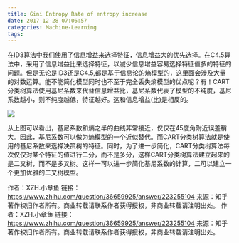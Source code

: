 ```yaml
---
title: Gini Entropy Rate of entropy increase
date: 2017-12-28 07:06:57
categories: Machine-Learning
tags:
---
```



在ID3算法中我们使用了信息增益来选择特征，信息增益大的优先选择。在C4.5算法中，采用了信息增益比来选择特征，以减少信息增益容易选择特征值多的特征的问题。但是无论是ID3还是C4.5,都是基于信息论的熵模型的，这里面会涉及大量的对数运算。能不能简化模型同时也不至于完全丢失熵模型的优点呢？有！CART分类树算法使用基尼系数来代替信息增益比，基尼系数代表了模型的不纯度，基尼系数越小，则不纯度越低，特征越好。这和信息增益(比)是相反的。

![](https://pic1.zhimg.com/50/v2-3525b5e1845637ed3185e89fb597ca4e_hd.jpg)

从上图可以看出，基尼系数和熵之半的曲线非常接近，仅仅在45度角附近误差稍大。因此，基尼系数可以做为熵模型的一个近似替代。而CART分类树算法就是使用的基尼系数来选择决策树的特征。同时，为了进一步简化，CART分类树算法每次仅仅对某个特征的值进行二分，而不是多分，这样CART分类树算法建立起来的是二叉树，而不是多叉树。这样一可以进一步简化基尼系数的计算，二可以建立一个更加优雅的二叉树模型。

作者：XZH.小章鱼
链接：https://www.zhihu.com/question/36659925/answer/223255104
来源：知乎
著作权归作者所有。商业转载请联系作者获得授权，非商业转载请注明出处。
作者：XZH.小章鱼
链接：https://www.zhihu.com/question/36659925/answer/223255104
来源：知乎
著作权归作者所有。商业转载请联系作者获得授权，非商业转载请注明出处。
